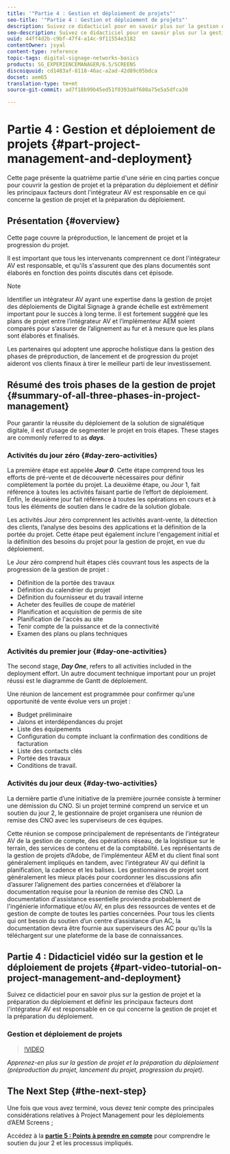 ```yaml
---
title: '"Partie 4 : Gestion et déploiement de projets"'
seo-title: '"Partie 4 : Gestion et déploiement de projets"'
description: Suivez ce didacticiel pour en savoir plus sur la gestion de projet et la préparation au déploiement (préproduction, lancement de projet, progression de projet). En outre, découvrez comment la portée et le calendrier du projet sont définis, ainsi que la collecte d'informations sur le fournisseur, le travail interne et les feuilles de calcul.
seo-description: Suivez ce didacticiel pour en savoir plus sur la gestion de projet et la préparation au déploiement (préproduction, lancement de projet, progression de projet). En outre, découvrez comment la portée et le calendrier du projet sont définis, ainsi que la collecte d'informations sur le fournisseur, le travail interne et les feuilles de calcul.
uuid: 44ff4d2b-c9bf-47f4-a14c-9f11554e3182
contentOwner: jsyal
content-type: reference
topic-tags: digital-signage-networks-basics
products: SG_EXPERIENCEMANAGER/6.5/SCREENS
discoiquuid: cd1483af-8118-46ac-a2ad-42d89c05bdca
docset: aem65
translation-type: tm+mt
source-git-commit: ad7f18b99b45ed51f0393a0f608a75e5a5dfca30

---
```



# Partie 4 : Gestion et déploiement de projets {#part-project-management-and-deployment}

Cette page présente la quatrième partie d'une série en cinq parties conçue pour couvrir la gestion de projet et la préparation du déploiement et définir les principaux facteurs dont l'intégrateur AV est responsable en ce qui concerne la gestion de projet et la préparation du déploiement.

## Présentation {#overview}

Cette page couvre la préproduction, le lancement de projet et la progression du projet.

Il est important que tous les intervenants comprennent ce dont l'intégrateur AV est responsable, et qu'ils s'assurent que des plans documentés sont élaborés en fonction des points discutés dans cet épisode.

>[!NOTE]
>
>Identifier un intégrateur AV ayant une expertise dans la gestion de projet des déploiements de Digital Signage à grande échelle est extrêmement important pour le succès à long terme. Il est fortement suggéré que les plans de projet entre l’intégrateur AV et l’implémenteur AEM soient comparés pour s’assurer de l’alignement au fur et à mesure que les plans sont élaborés et finalisés.
>
>Les partenaires qui adoptent une approche holistique dans la gestion des phases de préproduction, de lancement et de progression du projet aideront vos clients finaux à tirer le meilleur parti de leur investissement.

## Résumé des trois phases de la gestion de projet {#summary-of-all-three-phases-in-project-management}

Pour garantir la réussite du déploiement de la solution de signalétique digitale, il est d’usage de segmenter le projet en trois étapes. These stages are commonly referred to as ***days***.

### Activités du jour zéro {#day-zero-activities}

La première étape est appelée ***Jour 0***. Cette étape comprend tous les efforts de pré-vente et de découverte nécessaires pour définir complètement la portée du projet. La deuxième étape, ou Jour 1, fait référence à toutes les activités faisant partie de l’effort de déploiement. Enfin, le deuxième jour fait référence à toutes les opérations en cours et à tous les éléments de soutien dans le cadre de la solution globale.

Les activités Jour zéro comprennent les activités avant-vente, la détection des clients, l’analyse des besoins des applications et la définition de la portée du projet. Cette étape peut également inclure l'engagement initial et la définition des besoins du projet pour la gestion de projet, en vue du déploiement.

Le Jour zéro comprend huit étapes clés couvrant tous les aspects de la progression de la gestion de projet :

* Définition de la portée des travaux
* Définition du calendrier du projet
* Définition du fournisseur et du travail interne
* Acheter des feuilles de coupe de matériel
* Planification et acquisition de permis de site
* Planification de l'accès au site
* Tenir compte de la puissance et de la connectivité
* Examen des plans ou plans techniques

### Activités du premier jour {#day-one-activities}

The second stage, ***Day One***, refers to all activities included in the deployment effort. Un autre document technique important pour un projet réussi est le diagramme de Gantt de déploiement.

Une réunion de lancement est programmée pour confirmer qu’une opportunité de vente évolue vers un projet :

* Budget préliminaire
* Jalons et interdépendances du projet
* Liste des équipements
* Configuration du compte incluant la confirmation des conditions de facturation
* Liste des contacts clés
* Portée des travaux
* Conditions de travail.

### Activités du jour deux {#day-two-activities}

La dernière partie d’une initiative de la première journée consiste à terminer une démission du CNO. Si un projet terminé comprend un service et un soutien du jour 2, le gestionnaire de projet organisera une réunion de remise des CNO avec les superviseurs de ces équipes.

Cette réunion se compose principalement de représentants de l’intégrateur AV de la gestion de compte, des opérations réseau, de la logistique sur le terrain, des services de contenu et de la comptabilité. Les représentants de la gestion de projets d’Adobe, de l’implémenteur AEM et du client final sont généralement impliqués en tandem, avec l’intégrateur AV qui définit la planification, la cadence et les balises. Les gestionnaires de projet sont généralement les mieux placés pour coordonner les discussions afin d’assurer l’alignement des parties concernées et d’élaborer la documentation requise pour la réunion de remise des CNO. La documentation d'assistance essentielle proviendra probablement de l'ingénierie informatique et/ou AV, en plus des ressources de ventes et de gestion de compte de toutes les parties concernées. Pour tous les clients qui ont besoin du soutien d’un centre d’assistance d’un AC, la documentation devra être fournie aux superviseurs des AC pour qu’ils la téléchargent sur une plateforme de la base de connaissances.

## Partie 4 : Didacticiel vidéo sur la gestion et le déploiement de projets {#part-video-tutorial-on-project-management-and-deployment}

Suivez ce didacticiel pour en savoir plus sur la gestion de projet et la préparation du déploiement et définir les principaux facteurs dont l'intégrateur AV est responsable en ce qui concerne la gestion de projet et la préparation du déploiement.

###  Gestion et déploiement de projets

>[!VIDEO](https://video.tv.adobe.com/v/28408?captions=fre_fr)

*Apprenez-en plus sur la gestion de projet et la préparation du déploiement (préproduction du projet, lancement du projet, progression du projet).*

## The Next Step {#the-next-step}

Une fois que vous avez terminé, vous devez tenir compte des principales considérations relatives à Project Management pour les déploiements d’AEM Screens ;

Accédez à la **[partie 5 : Points à prendre en compte](support-considerations.md)** pour comprendre le soutien du jour 2 et les processus impliqués.

